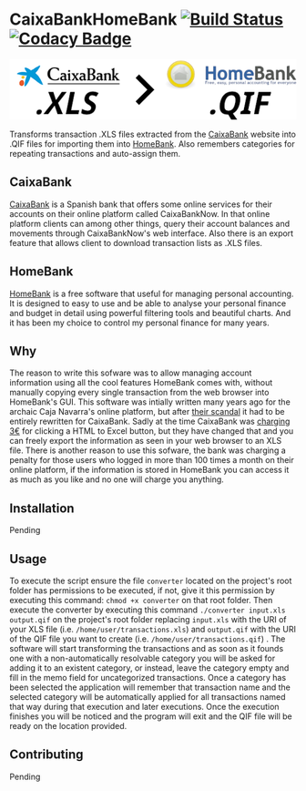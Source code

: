 # CaixaBankHomeBank [![Build Status](https://travis-ci.com/namelivia/lacaixa-homebank.svg?branch=develop)](https://travis-ci.com/namelivia/lacaixa-homebank) [![Codacy Badge](https://api.codacy.com/project/badge/Grade/6497b23f27b648c6b266a00fb768ebe5)](https://www.codacy.com/app/ohcan2/lacaixa-homebank?utm_source=github.com&amp;utm_medium=referral&amp;utm_content=namelivia/lacaixa-homebank&amp;utm_campaign=Badge_Grade)

<p align="center">
  <img src="https://raw.githubusercontent.com/namelivia/caixabank-homebank/readme-update/logo.png" alt="CaixabankHomebank Logo"/>
</p>

Transforms transaction .XLS files extracted from the [CaixaBank](https://www.caixabank.es/) website into .QIF files for importing them into [HomeBank](homebank.free.fr/). Also remembers categories for repeating transactions and auto-assign them.

## CaixaBank
[CaixaBank](https://www.caixabank.es/) is a Spanish bank that offers some online services for their accounts on their online platform called CaixaBankNow. In that online platform clients can among other things, query their account balances and movements through CaixaBankNow's web interface. Also there is an export feature that allows client to download transaction lists as .XLS files.

## HomeBank
[HomeBank](homebank.free.fr/) is a free software that useful for managing personal accounting.
It is designed to easy to use and be able to analyse your personal finance and budget in detail using powerful filtering tools and beautiful charts. And it has been my choice to control my personal finance for many years.

## Why
The reason to write this sofware was to allow managing account information using all the cool features HomeBank comes with, without manually copying every single transaction from the web browser into HomeBank's GUI. This software was intially written many years ago for the archaic Caja Navarra's online platform, but after [their scandal](https://en.wikipedia.org/wiki/Caja_Navarra_scandal) it had to be entirely rewritten for CaixaBank. Sadly at the time CaixaBank was [charging 3€](https://twitter.com/namelivia/status/260138045590876160) for clicking a HTML to Excel button, but they have changed that and you can freely export the information as seen in your web browser to an XLS file.
There is another reason to use this sofware, the bank was charging a penalty for those users who logged in more than 100 times a month on their online platform, if the information is stored in HomeBank you can access it as much as you like and no one will charge you anything.

## Installation
Pending 

## Usage
To execute the script ensure the file `converter` located on the project's root folder has permissions to be executed, if not, give it this permission by executing this command: `chmod +x converter` on that root folder. Then execute the converter by executing this command `./converter input.xls output.qif` on the project's root folder replacing `input.xls` with the URI of your XLS file (i.e. `/home/user/transactions.xls`) and `output.qif` with the URI of the QIF file you want to create (i.e. `/home/user/transactions.qif`) . The software will start transforming the transactions and as soon as it founds one with a non-automatically resolvable category you will be asked for adding it to an existent category, or instead, leave the category empty and fill in the memo field for uncategorized transactions. Once a category has been selected the application will remember that transaction name and the selected category will be automatically applied for all transactions named that way during that execution and later executions. Once the execution finishes you will be noticed and the program will exit and the QIF file will be ready on the location provided.

## Contributing
Pending
